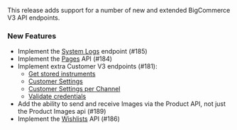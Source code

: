 This release adds support for a number of new and extended BigCommerce V3 API endpoints.

### New Features

- Implement the [System Logs](https://developer.bigcommerce.com/api-reference/6908d02370409-get-system-logs) 
  endpoint (#185)
- Implement the [Pages](https://developer.bigcommerce.com/api-reference/d74089ee212a2-delete-pages) API (#184)
- Implement extra Customer V3 endpoints (#181):
  - [Get stored instruments](https://developer.bigcommerce.com/api-reference/b735a25b3a0b8-get-stored-instruments)
  - [Customer Settings](https://developer.bigcommerce.com/api-reference/0c31a6d25e5ea-get-customer-settings)
  - [Customer Settings per Channel](https://developer.bigcommerce.com/api-reference/d5e66c45b0415-get-customer-settings-per-channel)
  - [Validate credentials](https://developer.bigcommerce.com/api-reference/3d731215a3dcb-validate-a-customer-credentials)
- Add the ability to send and receive Images via the Product API, not just the Product Images api (#189)
- Implement the [Wishlists](https://developer.bigcommerce.com/api-reference/03d6065d6f6e5-wishlist) API (#186)


